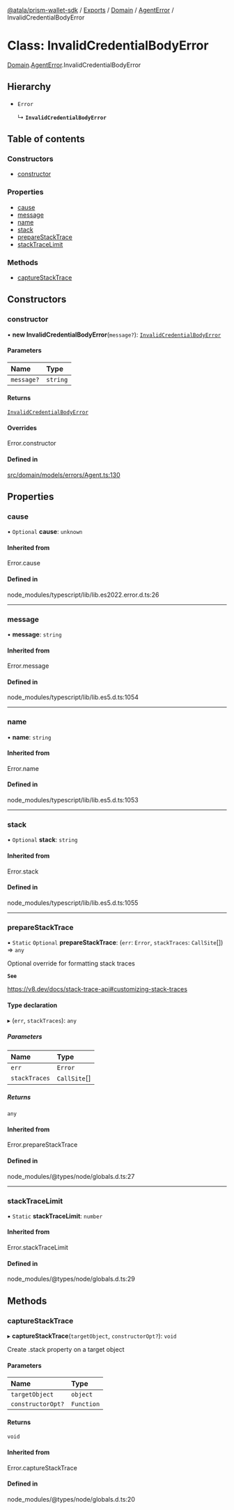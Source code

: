 [@atala/prism-wallet-sdk](../README.md) / [Exports](../modules.md) / [Domain](../modules/Domain.md) / [AgentError](../modules/Domain.AgentError.md) / InvalidCredentialBodyError

# Class: InvalidCredentialBodyError

[Domain](../modules/Domain.md).[AgentError](../modules/Domain.AgentError.md).InvalidCredentialBodyError

## Hierarchy

- `Error`

  ↳ **`InvalidCredentialBodyError`**

## Table of contents

### Constructors

- [constructor](Domain.AgentError.InvalidCredentialBodyError.md#constructor)

### Properties

- [cause](Domain.AgentError.InvalidCredentialBodyError.md#cause)
- [message](Domain.AgentError.InvalidCredentialBodyError.md#message)
- [name](Domain.AgentError.InvalidCredentialBodyError.md#name)
- [stack](Domain.AgentError.InvalidCredentialBodyError.md#stack)
- [prepareStackTrace](Domain.AgentError.InvalidCredentialBodyError.md#preparestacktrace)
- [stackTraceLimit](Domain.AgentError.InvalidCredentialBodyError.md#stacktracelimit)

### Methods

- [captureStackTrace](Domain.AgentError.InvalidCredentialBodyError.md#capturestacktrace)

## Constructors

### constructor

• **new InvalidCredentialBodyError**(`message?`): [`InvalidCredentialBodyError`](Domain.AgentError.InvalidCredentialBodyError.md)

#### Parameters

| Name | Type |
| :------ | :------ |
| `message?` | `string` |

#### Returns

[`InvalidCredentialBodyError`](Domain.AgentError.InvalidCredentialBodyError.md)

#### Overrides

Error.constructor

#### Defined in

[src/domain/models/errors/Agent.ts:130](https://github.com/hyperledger/identus-edge-agent-sdk-ts/blob/70efa8b16122ab132f36ab1c9f2ac30b3a4b3176/src/domain/models/errors/Agent.ts#L130)

## Properties

### cause

• `Optional` **cause**: `unknown`

#### Inherited from

Error.cause

#### Defined in

node_modules/typescript/lib/lib.es2022.error.d.ts:26

___

### message

• **message**: `string`

#### Inherited from

Error.message

#### Defined in

node_modules/typescript/lib/lib.es5.d.ts:1054

___

### name

• **name**: `string`

#### Inherited from

Error.name

#### Defined in

node_modules/typescript/lib/lib.es5.d.ts:1053

___

### stack

• `Optional` **stack**: `string`

#### Inherited from

Error.stack

#### Defined in

node_modules/typescript/lib/lib.es5.d.ts:1055

___

### prepareStackTrace

▪ `Static` `Optional` **prepareStackTrace**: (`err`: `Error`, `stackTraces`: `CallSite`[]) => `any`

Optional override for formatting stack traces

**`See`**

https://v8.dev/docs/stack-trace-api#customizing-stack-traces

#### Type declaration

▸ (`err`, `stackTraces`): `any`

##### Parameters

| Name | Type |
| :------ | :------ |
| `err` | `Error` |
| `stackTraces` | `CallSite`[] |

##### Returns

`any`

#### Inherited from

Error.prepareStackTrace

#### Defined in

node_modules/@types/node/globals.d.ts:27

___

### stackTraceLimit

▪ `Static` **stackTraceLimit**: `number`

#### Inherited from

Error.stackTraceLimit

#### Defined in

node_modules/@types/node/globals.d.ts:29

## Methods

### captureStackTrace

▸ **captureStackTrace**(`targetObject`, `constructorOpt?`): `void`

Create .stack property on a target object

#### Parameters

| Name | Type |
| :------ | :------ |
| `targetObject` | `object` |
| `constructorOpt?` | `Function` |

#### Returns

`void`

#### Inherited from

Error.captureStackTrace

#### Defined in

node_modules/@types/node/globals.d.ts:20
